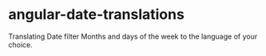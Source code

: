 # angular-date-translations
Translating Date filter Months and days of the week to the language of your choice.
